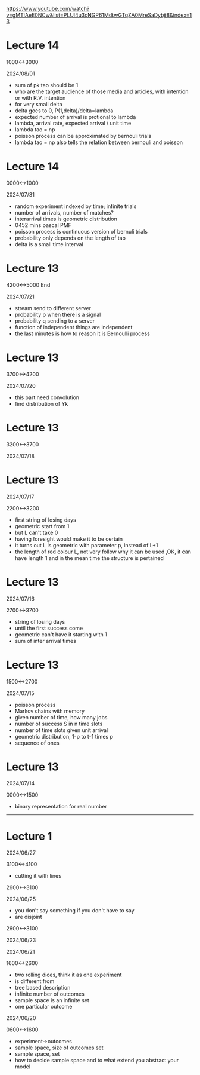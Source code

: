 https://www.youtube.com/watch?v=gMTiAeE0NCw&list=PLUl4u3cNGP61MdtwGTqZA0MreSaDybji8&index=13

# Lecture 14

1000<->3000

2024/08/01

- sum of pk tao should be 1
- who are the target audience of those media and articles, with intention or with R.V. intention
- for very small delta
- delta goes to 0, P(1,delta)/delta=lambda
- expected number of arrival is protional to lambda
- lambda, arrival rate, expected arrival / unit time
- lambda tao = np
- poisson process can be approximated by bernouli trials
- lambda tao = np also tells the relation between bernouli and poisson

# Lecture 14

0000<->1000

2024/07/31

- random experiment indexed by time; infinite trials
- number of arrivals, number of matches?
- interarrival times is geometric distribution
- 0452 mins pascal PMF
- poisson process is continuous version of bernuli trials
- probability only depends on the length of tao
- delta is a small time interval

# Lecture 13

4200<->5000 End

2024/07/21

- stream send to different server
- probability p when there is a signal
- probability q sending to a server
- function of independent things are independent
- the last minutes is how to reason it is Bernoulli process

# Lecture 13

3700<->4200

2024/07/20

- this part need convolution
- find distribution of Yk

# Lecture 13

3200<->3700

2024/07/18

# Lecture 13

2024/07/17

2200<->3200

- first string of losing days
- geometric start from 1
- but L can't take 0
- having foresight would make it to be certain
- it turns out L is geometric with parameter p, instead of L+1
- the length of red colour L, not very follow why it can be used ,OK, it can have length 1 and in the mean time the structure is pertained

# Lecture 13

2024/07/16

2700<->3700

- string of losing days
- until the first success come
- geometric can't have it starting with 1
- sum of inter arrival times

# Lecture 13

1500<->2700

2024/07/15

- poisson process
- Markov chains with memory
- given number of time, how many jobs
- number of success S in n time slots
- number of time slots given unit arrival
- geometric distribution, 1-p to t-1 times p
- sequence of ones

# Lecture 13

2024/07/14

0000<->1500

- binary representation for real number

---

# Lecture 1

2024/06/27

3100<->4100

- cutting it with lines

2600<->3100

2024/06/25

- you don't say something if you don't have to say
- are disjoint

2600<->3100

2024/06/23

2024/06/21

1600<->2600

- two rolling dices, think it as one experiment
- is different from
- tree based description
- infinite number of outcomes
- sample space is an infinite set
- one particular outcome

2024/06/20

0600<->1600

- experiment->outcomes
- sample space, size of outcomes set
- sample space, set
- how to decide sample space and to what extend you abstract your model
